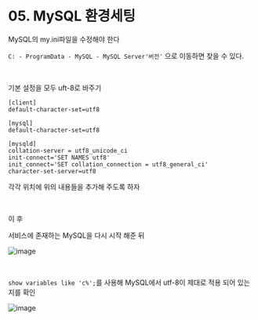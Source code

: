 # 05. MySQL 환경세팅

MySQL의 my.ini파일을 수정해야 한다

`C: - ProgramData - MySQL - MySQL Server'버전'` 으로 이동하면 찾을 수 있다.

<br/>

기본 설정을 모두 uft-8로 바주기

```
[client]
default-character-set=utf8

[mysql]
default-character-set=utf8

[mysqld]
collation-server = utf8_unicode_ci
init-connect='SET NAMES utf8'
init_connect='SET collation_connection = utf8_general_ci'
character-set-server=utf8
```

각각 위치에 위의 내용들을 추가해 주도록 하자



<br/>

이 후 

서비스에 존재하는 MySQL을 다시 시작 해준 뒤

![image](https://user-images.githubusercontent.com/60961649/137821697-8987d4d4-3b52-4f68-92e9-d403d1e7076e.png)

<br/>

`show variables like 'c%';`를 사용해 MySQL에서 utf-8이 제대로 적용 되어 있는지를 확인

![image](https://user-images.githubusercontent.com/60961649/137821762-9e762338-7b71-43e5-8360-c1e392a80e2b.png)



